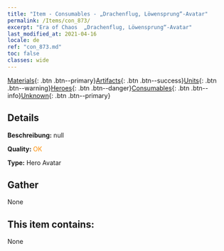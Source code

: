 ```yaml
---
title: "Item - Consumables - „Drachenflug, Löwensprung“-Avatar"
permalink: /Items/con_873/
excerpt: "Era of Chaos  „Drachenflug, Löwensprung“-Avatar"
last_modified_at: 2021-04-16
locale: de
ref: "con_873.md"
toc: false
classes: wide
---
```

 [Materials](/de/Items/){: .btn .btn--primary}[Artifacts](/de/Items/Artifacts/){: .btn .btn--success}[Units](/de/Items/Units/){: .btn .btn--warning}[Heroes](/de/Items/Heroes/){: .btn .btn--danger}[Consumables](/de/Items/Consumables/){: .btn .btn--info}[Unknown](/de/Items/Unknown/){: .btn .btn--primary}

## Details
 **Beschreibung:** null

 **Quality:** <span style="color: #FF8C00">OK</span>

 **Type:** Hero Avatar

## Gather

  None

## This item contains:

  None


